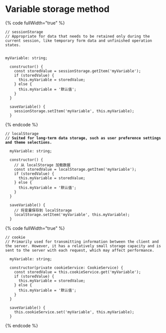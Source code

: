 # Variable storage method



{% code fullWidth="true" %}
```
// sessionStorage
// Appropriate for data that needs to be retained only during the current session, like temporary form data and unfinished operation states.

  
myVariable: string;

  constructor() {
    const storedValue = sessionStorage.getItem('myVariable');
    if (storedValue) {
      this.myVariable = storedValue;
    } else {
      this.myVariable = '默认值';
    }
  }

  saveVariable() {
    sessionStorage.setItem('myVariable', this.myVariable);
  }

```
{% endcode %}

<pre data-full-width="true"><code>// localStorage 
<strong>// Suited for long-term data storage, such as user preference settings and theme selections.
</strong>
  myVariable: string;

  constructor() {
    // 从 localStorage 加载数据
    const storedValue = localStorage.getItem('myVariable');
    if (storedValue) {
      this.myVariable = storedValue;
    } else {
      this.myVariable = '默认值';
    }
  }

  saveVariable() {
    // 将变量保存到 localStorage
    localStorage.setItem('myVariable', this.myVariable);
  }
</code></pre>

{% code fullWidth="true" %}
```
// cookie 
// Primarily used for transmitting information between the client and the server. However, it has a relatively small storage capacity and is sent to the server with each request, which may affect performance.

  myVariable: string;

  constructor(private cookieService: CookieService) {
    const storedValue = this.cookieService.get('myVariable');
    if (storedValue) {
      this.myVariable = storedValue;
    } else {
      this.myVariable = '默认值';
    }
  }

  saveVariable() {
    this.cookieService.set('myVariable', this.myVariable);
  }

```
{% endcode %}
